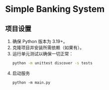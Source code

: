 # Simple Banking System

## 项目设置

1. 确保 Python 版本为 3.19+。
2. 克隆项目并安装所需依赖（如果有）。
3. 运行单元测试以确保一切正常：
   ```bash
   python -m unittest discover -s tests
4. 启动服务
   ```
   python -m main.py


